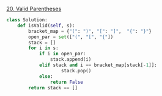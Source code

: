 [20. Valid Parentheses](https://leetcode.com/problems/valid-parentheses/)

```python
class Solution:
    def isValid(self, s):
        bracket_map = {"(": ")", "[": "]",  "{": "}"}
        open_par = set(["(", "[", "{"])
        stack = []
        for i in s:
            if i in open_par:
                stack.append(i)
            elif stack and i == bracket_map[stack[-1]]:
                    stack.pop()
            else:
                return False
        return stack == []

```